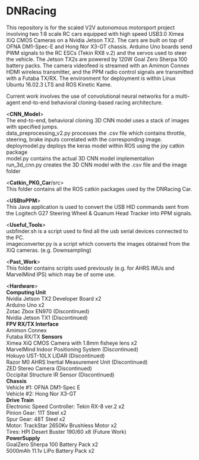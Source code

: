   # DNRacing
This repository is for the scaled V2V autonomous motorsport project involving two 1:8 scale RC cars equipped with high speed USB3.0 Ximea XiQ CMOS Cameras on a Nvidia Jetson TX2. The cars are built on top of OFNA DM1-Spec-E and Hong Nor X3-GT chassis. Arduino Uno boards send PWM signals to the RC ESCs (Tekin RX8 v.2) and the servos used to steer the vehicle. The Jetson TX2s are powered by 120W Goal Zero Sherpa 100 battery packs. The camera videofeed is streamed with an Amimon Connex HDMI wireless transmitter, and the PPM radio control signals are transmitted with a Futaba TX/RX. The environment for deployment is within Linux Ubuntu 16.02.3 LTS and ROS Kinetic Kame. 

Current work involves the use of convolutional neural networks for a multi-agent end-to-end behavioral cloning-based racing architecture. <br />

  <**CNN_Model**> <br />
The end-to-end, behavioral cloning 3D CNN model uses a stack of images with specified jumps. <br />
data_preprocessing_v2.py processes the .csv file which contains throttle, steering, brake inputs correlated with the corresponding image. <br />
deploymodel.py deploys the keras model within ROS using the joy catkin package <br />
model.py contains the actual 3D CNN model implementation <br />
run_3d_cnn.py creates the 3D CNN model with the .csv file and the image folder <br />

  <**Catkin_PKG_Car**/src> <br />
This folder contains all the ROS catkin packages used by the DNRacing Car. <br />

  <**USBtoPPM**> <br />
This Java application is used to convert the USB HID commands sent from the Logitech G27 Steering Wheel & Quanum Head Tracker into PPM signals.
 
  <**Useful_Tools**> <br />
usbfinder.sh is a script used to find all the usb serial devices connected to the PC. <br />
imageconverter.py is a script which converts the images obtained from the XiQ cameras. (e.g. Downsampling) <br />

  <**Past_Work**> <br />
This folder contains scripts used previously (e.g. for AHRS IMUs and MarvelMind IPS) which may be of some use. <br />

  <**Hardware**> <br />
    **Computing Unit** <br />
    Nvidia Jetson TX2 Developer Board x2  <br />
    Arduino Uno x2 <br />
    Zotac Zbox EN970 (Discontinued) <br />
    Nvidia Jetson TX1 (Discontinued)  <br /> 
    **FPV RX/TX Interface** <br />
    Amimon Connex <br />
    Futaba RX/TX
    **Sensors** <br />
    Ximea XiQ CMOS Camera with 1.8mm fisheye lens x2 <br />
    MarvelMind Indoor Positioning System (Discontinued) <br />
    Hokuyo UST-10LX LIDAR (Discontinued) <br />
    Razor M0 AHRS Inertial Measurement Unit (Discontinued) <br />
    ZED Stereo Camera (Discontinued) <br />
    Occipital Structure IR Sensor (Discontinued) <br />
    **Chassis** <br />
    Vehicle #1: OFNA DM1-Spec E <br />
    Vehicle #2: Hong Nor X3-GT <br />
    **Drive Train**  <br />
    Electronic Speed Controller: Tekin RX-8 ver.2 x2 <br />
    Pinion Gear: 11T Steel x2 <br />
    Spur Gear: 48T Steel x2  <br />
    Motor: TrackStar 2650Kv Brushless Motor x2 <br />
    Tires: HPI Desert Buster 190/60 x8 (Future Work) <br />
    **PowerSupply** <br />
    GoalZero Sherpa 100 Battery Pack x2 <br />
    5000mAh 11.1v LiPo Battery Pack x2 <br />
